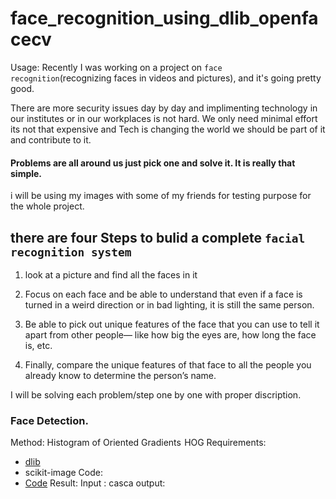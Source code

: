 # face_recognition_using_dlib_openfacecv

Usage:
Recently I was working on a project on `face recognition`(recognizing faces in videos and pictures), and it's going pretty good.

There are more security issues day by day and implimenting technology in our institutes or in our workplaces is not hard. We only need minimal effort its not that expensive and Tech is changing the world we should be part of it and contribute to it.


#### Problems are all around us just pick one and solve it. It is really that simple.

i will be using my images with some of my friends for testing purpose for the whole project.

## there are four Steps to bulid a complete `facial recognition system`   

1. look at a picture and find all the faces in it

2. Focus on each face and be able to understand that even if a face is turned in a weird direction or in bad lighting, it is still the same person.

3. Be able to pick out unique features of the face that you can use to tell it apart from other people— like how big the eyes are, how long the face is, etc.

4. Finally, compare the unique features of that face to all the people you already know to determine the person’s name.


I will be solving each problem/step one by one with proper discription.

### Face Detection.
 Method:  Histogram of Oriented Gradients  HOG
 Requirements:
 * [dlib](http://dlib.net/)
 * scikit-image
 Code: 
 * [Code](http://dlib.net/)
 Result: 
 Input :
  casca
  output:
  
 
 
 
 
 
 














